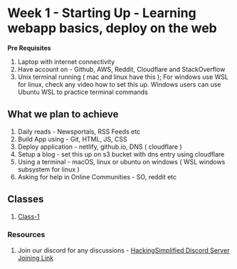 # Week 1 - Starting Up - Learning webapp basics, deploy on the web

**Pre Requisites**

1. Laptop with internet connectivity
2. Have account on - Github, AWS, Reddit, Cloudflare and StackOverflow
3. Unix terminal running ( mac and linux have this ); For windows use WSL for linux, check any video how to set this up. Windows users can use Ubuntu WSL to practice terminal commands

## What we plan to achieve

1. Daily reads - Newsportals, RSS Feeds etc
2. Build App using - Git, HTML, JS, CSS
3. Deploy application - netlify, github.io, DNS ( cloudflare )
4. Setup a blog - set this up on s3 bucket with dns entry using cloudflare
5. Using a terminal - macOS, linux or ubuntu on windows ( WSL windows subsystem for linux )
6. Asking for help in Online Communities - SO, reddit etc

## Classes

1. [Class-1](./class-1.md)


### Resources

1. Join our discord for any discussions - [HackingSimplified Discord Server Joining Link](https://discord.gg/dtTqb4aMbH)